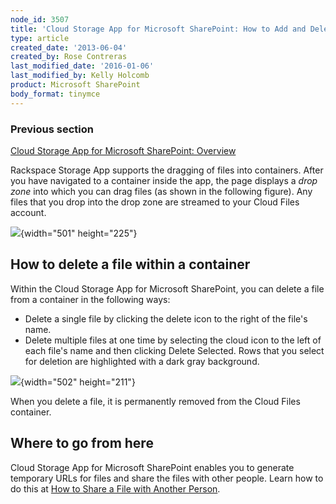```yaml
---
node_id: 3507
title: 'Cloud Storage App for Microsoft SharePoint: How to Add and Delete Files in a Container'
type: article
created_date: '2013-06-04'
created_by: Rose Contreras
last_modified_date: '2016-01-06'
last_modified_by: Kelly Holcomb
product: Microsoft SharePoint
body_format: tinymce
---
```


### Previous section

[Cloud Storage App for Microsoft SharePoint:
Overview](/howto/cloud-storage-app-for-microsoft-sharepoint-overview)

Rackspace Storage App supports the dragging of files into containers.
After you have navigated to a container inside the app, the page
displays a *drop zone* into which you can drag files (as shown in the
following figure). Any files that you drop into the drop zone are
streamed to your Cloud Files account.

![](https://8026b2e3760e2433679c-fffceaebb8c6ee053c935e8915a3fbe7.ssl.cf2.rackcdn.com/field/image/Fig%20--%20Add%20File_0.jpg){width="501"
height="225"}

How to delete a file within a container
---------------------------------------

Within the Cloud Storage App for Microsoft SharePoint, you can delete a
file from a container in the following ways:

-   Delete a single file by clicking the delete icon to the right of the
    file's name.
-   Delete multiple files at one time by selecting the cloud icon to the
    left of each file's name and then clicking Delete Selected. Rows
    that you select for deletion are highlighted with a dark
    gray background.

![](https://8026b2e3760e2433679c-fffceaebb8c6ee053c935e8915a3fbe7.ssl.cf2.rackcdn.com/field/image/Fig%20--%20Delete%20Files.jpg){width="502"
height="211"}

When you delete a file, it is permanently removed from the Cloud Files
container.

Where to go from here
---------------------

Cloud Storage App for Microsoft SharePoint enables you to generate
temporary URLs for files and share the files with other people. Learn
how to do this at [How to Share a File with Another
Person](/howto/cloud-storage-app-for-microsoft-sharepoint-how-to-share-a-file-with-another-person).

